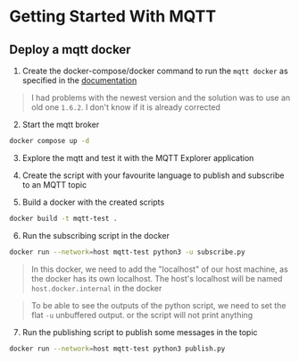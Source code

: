 # Getting Started With MQTT

## Deploy a mqtt docker
1. Create the docker-compose/docker command to run the `mqtt docker` as specified in the [documentation](https://hub.docker.com/_/eclipse-mosquitto)
> I had problems with the newest version and the solution was to use an old one `1.6.2`. I don't know if it is already corrected

2. Start the mqtt broker
```bash
docker compose up -d
```

3. Explore the mqtt and test it with the MQTT Explorer application

4. Create the script with your favourite language to publish and subscribe to an MQTT topic

5. Build a docker with the created scripts
```bash
docker build -t mqtt-test .
```
6. Run the subscribing script in the docker
```bash
docker run --network=host mqtt-test python3 -u subscribe.py
```
> In this docker, we need to add the "localhost" of our host machine, as the docker has its own localhost. The host's localhost will be named `host.docker.internal` in the docker

> To be able to see the outputs of the python script, we need to set the flat `-u` unbuffered output. or the script will not print anything

7. Run the publishing script to publish some messages in the topic
```bash
docker run --network=host mqtt-test python3 publish.py 
```
